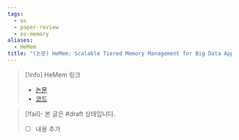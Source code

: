 ```yaml
---
tags:
  - os
  - paper-review
  - os-memory
aliases:
  - HeMem
title: "(논문) HeMem: Scalable Tiered Memory Management for Big Data Applications and Real NVM"
---
```

> [!info] HeMem 링크
> - [논문](https://dl.acm.org/doi/10.1145/3477132.3483550)
> - [코드](https://github.com/webglider/hemem)

> [!fail]- 본 글은 #draft 상태입니다.
> - [ ] 내용 추가